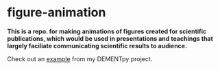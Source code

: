 # figure-animation

**This is a repo. for making animations of figures created for scientific publications, which would be used in presentations and teachings that largely faciliate communicating scientific results to audience.**

Check out an [example](https://github.com/bioatmosphere/DEMENTpy) from my DEMENTpy project.

